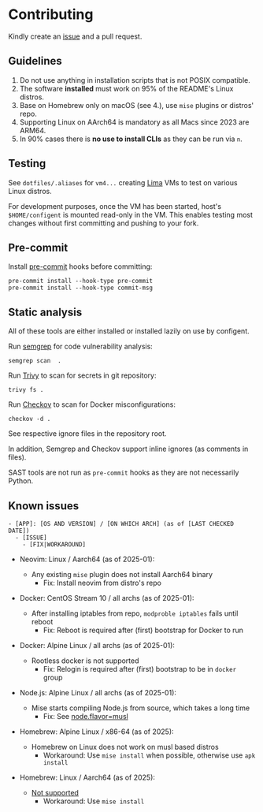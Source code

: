 # Contributing

Kindly create an [issue](https://github.com/raas-dev/configent/issues) and
a pull request.

## Guidelines

1. Do not use anything in installation scripts that is not POSIX compatible.
3. The software **installed** must work on 95% of the README's Linux distros.
3. Base on Homebrew only on macOS (see 4.), use `mise` plugins or distros' repo.
4. Supporting Linux on AArch64 is mandatory as all Macs since 2023 are ARM64.
5. In 90% cases there is **no use to install CLIs** as they can be run via `n`.

## Testing

See `dotfiles/.aliases` for `vm4...` creating
[Lima](https://github.com/lima-vm/lima) VMs to test on various Linux distros.

For development purposes, once the VM has been started, host's `$HOME/configent`
is mounted read-only in the VM. This enables testing most changes without first
committing and pushing to your fork.

## Pre-commit

Install [pre-commit](https://pre-commit.com/) hooks before committing:

    pre-commit install --hook-type pre-commit
    pre-commit install --hook-type commit-msg

## Static analysis

All of these tools are either installed or installed lazily on use by configent.

Run [semgrep](https://semgrep.dev/) for code vulnerability analysis:

    semgrep scan  .

Run [Trivy](https://trivy.dev/latest/) to scan for secrets in git repository:

    trivy fs .

Run [Checkov](https://www.checkov.io/) to scan for Docker misconfigurations:

    checkov -d .

See respective ignore files in the repository root.

In addition, Semgrep and Checkov support inline ignores (as comments in files).

SAST tools are not run as `pre-commit` hooks as they are not necessarily Python.

## Known issues

```
- [APP]: [OS AND VERSION] / [ON WHICH ARCH] (as of [LAST CHECKED DATE])
  - [ISSUE]
    - [FIX|WORKAROUND]
```

- Neovim: Linux / Aarch64 (as of 2025-01):
  - Any existing `mise` plugin does not install Aarch64 binary
    - Fix: Install neovim from distro's repo

- Docker: CentOS Stream 10 / all archs (as of 2025-01):
  - After installing iptables from repo, `modproble iptables` fails until reboot
    - Fix: Reboot is required after (first) bootstrap for Docker to run

- Docker: Alpine Linux / all archs (as of 2025-01):
  - Rootless docker is not supported
    - Fix: Relogin is required after (first) bootstrap to be in `docker` group

- Node.js: Alpine Linux / all archs (as of 2025-01):
  - Mise starts compiling Node.js from source, which takes a long time
    - Fix: See [node.flavor=musl](https://mise.jdx.dev/lang/node.html#unofficial-builds)

- Homebrew: Alpine Linux / x86-64 (as of 2025):
  - Homebrew on Linux does not work on musl based distros
    - Workaround: Use `mise install` when possible, otherwise use `apk install`

- Homebrew: Linux / Aarch64  (as of 2025):
  - [Not supported](https://docs.brew.sh/Homebrew-on-Linux#arm-unsupported)
    - Workaround: Use `mise install`
